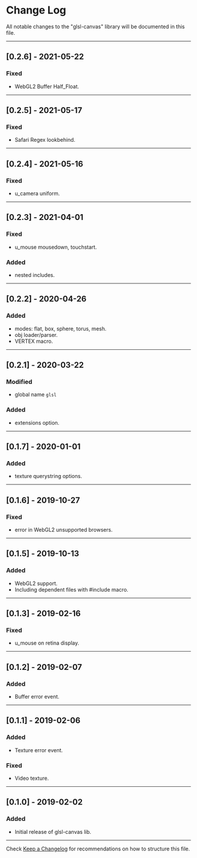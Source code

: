 # Change Log
All notable changes to the "glsl-canvas" library will be documented in this file.

---

## [0.2.6] - 2021-05-22
### Fixed
- WebGL2 Buffer Half_Float.

---

## [0.2.5] - 2021-05-17
### Fixed
- Safari Regex lookbehind.

---

## [0.2.4] - 2021-05-16
### Fixed
- u_camera uniform.

---

## [0.2.3] - 2021-04-01
### Fixed
- u_mouse mousedown, touchstart.
### Added
- nested includes.

---

## [0.2.2] - 2020-04-26
### Added
- modes: flat, box, sphere, torus, mesh.
- obj loader/parser.
- VERTEX macro.

---

## [0.2.1] - 2020-03-22
### Modified
- global name `glsl`
### Added
- extensions option.

---

## [0.1.7] - 2020-01-01
### Added
- texture querystring options.

---

## [0.1.6] - 2019-10-27
### Fixed
- error in WebGL2 unsupported browsers.

---

## [0.1.5] - 2019-10-13
### Added
- WebGL2 support.
- Including dependent files with #include macro.

---

## [0.1.3] - 2019-02-16
### Fixed
- u_mouse on retina display.

---

## [0.1.2] - 2019-02-07
### Added
- Buffer error event.

---

## [0.1.1] - 2019-02-06
### Added
- Texture error event.
### Fixed
- Video texture.

---

## [0.1.0] - 2019-02-02
### Added
- Initial release of glsl-canvas lib.

---

Check [Keep a Changelog](http://keepachangelog.com/) for recommendations on how to structure this file.
